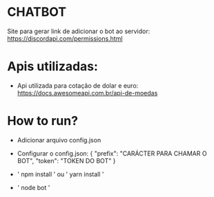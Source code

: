 # CHATBOT

Site para gerar link de adicionar o bot ao servidor: https://discordapi.com/permissions.html

# Apis  utilizadas:
 
 - Api utilizada para cotação de dolar e euro: https://docs.awesomeapi.com.br/api-de-moedas

# How to run?

 - Adicionar arquivo config.json

 - Configurar o config.json:
 {
     "prefix": "CARÁCTER PARA CHAMAR O BOT",
     "token": "TOKEN DO BOT"
 }

 - ' npm install ' ou ' yarn install '
 - ' node bot ' 
